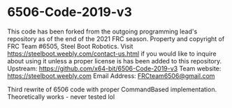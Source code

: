 # 6506-Code-2019-v3

This code has been forked from the outgoing programming lead's repository as of the end of the 2021 FRC season. Property and copyright of FRC Team #6505, Steel Boot Robotics. Visit https://steelboot.weebly.com/contact-us.html if you would like to inquire about using it unless a proper license is has been added to this repository.
Upstream: https://github.com/x64-bit/6506-Code-2019-v3
Team website: https://steelboot.weebly.com
Email Address: FRCteam6506@gmail.com

Third rewrite of 6506 code with proper CommandBased implementation. Theoretically works - never tested lol

